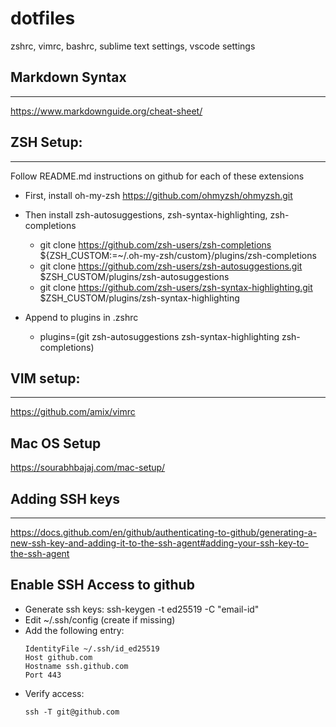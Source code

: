 # dotfiles
zshrc, vimrc, bashrc, sublime text settings, vscode settings

## Markdown Syntax
---
https://www.markdownguide.org/cheat-sheet/

## ZSH Setup:
---
Follow README.md instructions on github for each of these extensions
- First, install oh-my-zsh https://github.com/ohmyzsh/ohmyzsh.git
- Then install zsh-autosuggestions, zsh-syntax-highlighting, zsh-completions
  - git clone https://github.com/zsh-users/zsh-completions ${ZSH_CUSTOM:=~/.oh-my-zsh/custom}/plugins/zsh-completions
  - git clone https://github.com/zsh-users/zsh-autosuggestions.git $ZSH_CUSTOM/plugins/zsh-autosuggestions
  - git clone https://github.com/zsh-users/zsh-syntax-highlighting.git $ZSH_CUSTOM/plugins/zsh-syntax-highlighting

- Append to plugins in .zshrc
  -  plugins=(git zsh-autosuggestions zsh-syntax-highlighting zsh-completions)

## VIM setup:
---
https://github.com/amix/vimrc

## Mac OS Setup
https://sourabhbajaj.com/mac-setup/

## Adding SSH keys
---
https://docs.github.com/en/github/authenticating-to-github/generating-a-new-ssh-key-and-adding-it-to-the-ssh-agent#adding-your-ssh-key-to-the-ssh-agent

## Enable SSH Access to github
* Generate ssh keys:
  ssh-keygen -t ed25519 -C "email-id"
* Edit ~/.ssh/config (create if missing)
* Add the following entry:
  ```
  IdentityFile ~/.ssh/id_ed25519
  Host github.com
  Hostname ssh.github.com
  Port 443
  ```
* Verify access:
  ```
  ssh -T git@github.com
  ```
